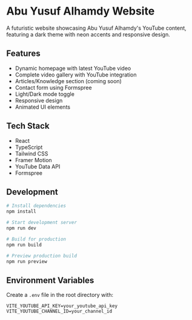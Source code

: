 # Abu Yusuf Alhamdy Website

A futuristic website showcasing Abu Yusuf Alhamdy's YouTube content, featuring a dark theme with neon accents and responsive design.

## Features

- Dynamic homepage with latest YouTube video
- Complete video gallery with YouTube integration
- Articles/Knowledge section (coming soon)
- Contact form using Formspree
- Light/Dark mode toggle
- Responsive design
- Animated UI elements

## Tech Stack

- React
- TypeScript
- Tailwind CSS
- Framer Motion
- YouTube Data API
- Formspree

## Development

```bash
# Install dependencies
npm install

# Start development server
npm run dev

# Build for production
npm run build

# Preview production build
npm run preview
```

## Environment Variables

Create a `.env` file in the root directory with:

```env
VITE_YOUTUBE_API_KEY=your_youtube_api_key
VITE_YOUTUBE_CHANNEL_ID=your_channel_id
```